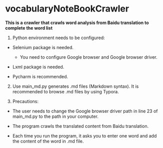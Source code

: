 # vocabularyNoteBookCrawler
**This is a crawler that crawls word analysis from Baidu translation to complete the word list**
1. Python environment needs to be configured:

  - Selenium package is needed.

    - You need to configure Google browser and Google browser driver.

  - Lxml package is needed.

  - Pycharm is recommended.

2. Use main_md.py generates .md files (Markdown syntax). It is recommended to browse .md files by using Typora.

3. Precautions:

  - The user needs to change the Google browser driver path in line 23 of main_md.py to the path in your computer.

  - The program crawls the translated content from Baidu translation.

  - Each time you run the program, it asks you to enter one word and add the content of the word in .md file.
